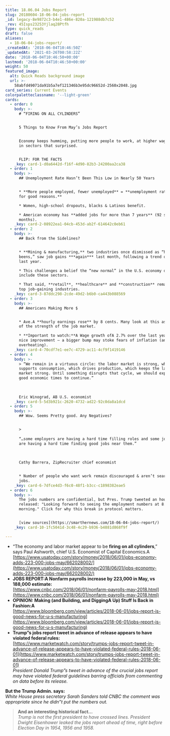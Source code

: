 ```yaml
---
title: 18.06.04 Jobs Report
slug: 20180604-18-06-04-jobs-report
_id: legacy-8e9872c3-b4e1-486e-820a-121988db7c52
_rev: 45Isps23253Yjlaq28Ptfh
type: quick_reads
draft: false
aliases:
  - 18-06-04-jobs-report/
_createdAt: '2018-06-04T10:46:50Z'
_updatedAt: '2021-03-26T00:58:22Z'
date: '2018-06-04T10:46:50+00:00'
lastmod: '2018-06-04T10:46:50+00:00'
weight: 50
featured_image:
  alt: Quick Reads background image
  url: >-
    58abfd49071da91b5a7ef121346b3e95dc96652d-2560x2048.jpg
card_series: Current Events
colorpaletteclassname: '--light-green'
cards:
  - order: 0
    body: >-
      # “FIRING ON ALL CYLINDERS”


      5 Things to Know From May’s Jobs Report


      Economy keeps humming, putting more people to work, at higher wages – and
      in sectors that surprised.


      FLIP: FOR THE FACTS
    _key: card-1-d0a6442d-f16f-4d90-82b3-24200aa2ca38
  - order: 1
    body: >-
      ## Unemployment Rate Hasn’t Been This Low in Nearly 50 Years


      * **More people employed, fewer unemployed** = **unemployment rate drop
      for good reasons.**

      * Women, high-school dropouts, blacks & Latinos benefit.

      * American economy has **added jobs for more than 7 years** (92 straight
      months).
    _key: card-2-08922ea1-04cb-453d-ab2f-614642c0eb61
  - order: 2
    body: >-
      ## Back from the Sidelines?


      * **Mining & manufacturing,** two industries once dismissed as “has
      beens,” saw job gains ***again*** last month, following a trend over the
      last year.

      * This challenges a belief the “new normal” in the U.S. economy didn’t
      include these sectors.

      * That said, **retail**, **healthcare** and **construction** remain the
      top job-gaining industries.
    _key: card-3-87ddc298-2cde-49d2-b6b0-ca443b088569
  - order: 3
    body: >-
      ## Americans Making More $


      * Ave.A **hourly earnings rose** by 8 cents. Many look at this as a sign
      of the strength of the job market.

      * **Important to watch:**A Wage growth ofA 2.7% over the last year is a
      nice improvement – a bigger bump may stoke fears of inflation (an economy
      overheating).
    _key: card-4-70cdf7e1-ee7c-4729-ac11-4cf9f1419146
  - order: 4
    body: >-
      > “We remain in a virtuous circle: the labor market is strong, which
      supports consumption, which drives production, which keeps the labor
      market strong. Until something disrupts that cycle, we should expect the
      good economic times to continue.”  
        
        
        
      Eric Winograd, AB U.S. economist
    _key: card-5-5d3b921c-2620-4732-ad22-92c0da8a1dcd
  - order: 5
    body: >-
      ## Wow. Seems Pretty good. Any Negatives?


      >   
        
      “…some employers are having a hard time filling roles and some job seekers
      are having a hard time finding good jobs near them.”  
        
        
        
      Cathy Barrera, ZipRecruiter chief economist


      * Number of people who want work remain discouraged & aren’t searching for
      jobs.
    _key: card-6-7dfce4d3-f6c0-48f1-b3cc-c1898382eae5
  - order: 6
    body: >-
      The jobs numbers are confidential, but Pres. Trump tweeted an hour before
      released: "Looking forward to seeing the employment numbers at 8:30 this
      morning." Click for why this break in protocol matters.


      [view sources](https://smarthernews.com/18-06-04-jobs-report/)
    _key: card-10-1fc5041d-3c48-4c29-b936-b4881d868f9f

---
```

* “The economy and labor market appear to be **firing on all cylinders**,” says Paul Ashworth, chief U.S. Economist of Capital Economics.A [https://www.usatoday.com/story/money/2018/06/01/jobs-economy-adds-223-000-jobs-may/662028002/](https://www.usatoday.com/story/money/2018/06/01/jobs-economy-adds-223-000-jobs-may/662028002/)
* **JOBS REPORT:A Nonfarm payrolls increase by 223,000 in May, vs 188,000 estimate:**  
[https://www.cnbc.com/2018/06/01/nonfarm-payrolls-may-2018.html](https://www.cnbc.com/2018/06/01/nonfarm-payrolls-may-2018.html)
* **OPINION: Making (and Building, and DiggingA Up) Stuff Is Back in Fashion:A**  
[https://www.bloomberg.com/view/articles/2018-06-01/jobs-report-is-good-news-for-u-s-manufacturing](https://www.bloomberg.com/view/articles/2018-06-01/jobs-report-is-good-news-for-u-s-manufacturing)
* **Trump”s jobs report tweet in advance of release appears to have violated federal rules:**  
[https://www.marketwatch.com/story/trumps-jobs-report-tweet-in-advance-of-release-appears-to-have-violated-federal-rules-2018-06-01](https://www.marketwatch.com/story/trumps-jobs-report-tweet-in-advance-of-release-appears-to-have-violated-federal-rules-2018-06-01)  
_President Donald Trump”s tweet in advance of the crucial jobs report may have violated federal guidelines barring officials from commenting on data before its release._  
  
**But the Trump Admin. says:**  
_White House press secretary Sarah Sanders told CNBC the comment was appropriate since he didn”t put the numbers out._

> **And an interesting historical fact…**  
_Trump is not the first president to have crossed lines. President Dwight Eisenhower leaked the jobs report ahead of time, right before Election Day in 1954, 1956 and 1958._